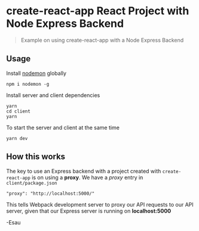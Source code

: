 # create-react-app React Project with Node Express Backend

> Example on using create-react-app with a Node Express Backend

## Usage

Install [nodemon](https://github.com/remy/nodemon) globally

```
npm i nodemon -g
```

Install server and client dependencies

```
yarn
cd client
yarn
```

To start the server and client at the same time

```
yarn dev
```

## How this works

The key to use an Express backend with a project created with `create-react-app` is on using a **proxy**. We have a *proxy* entry in `client/package.json`

``` 
"proxy": "http://localhost:5000/"
```

This tells Webpack development server to proxy our API requests to our API server, given that our Express server is running on **localhost:5000**

-Esau
